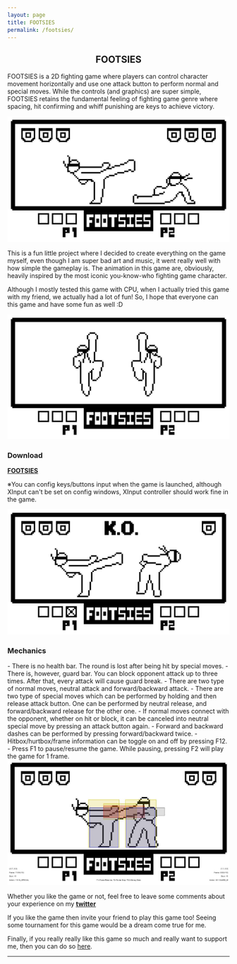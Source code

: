 ```yaml
---
layout: page
title: FOOTSIES
permalink: /footsies/
---
```


<h2><center>FOOTSIES</center></h2>

FOOTSIES is a 2D fighting game where players can control character movement horizontally 
and use one attack button to perform normal and special moves.
While the controls (and graphics) are super simple, 
FOOTSIES retains the fundamental feeling of fighting game genre 
where spacing, hit confirming and whiff punishing are keys to achieve victory.

<img class="row-picture" src="/static/img/footsies/footsies_00.jpg">

This is a fun little project where I decided to create everything on the game myself,
even though I am super bad art and music, it went really well with how simple the gameplay is. 
The animation in this game are, obviously, heavily inspired by the most iconic you-know-who fighting game character.

Although I mostly tested this game with CPU, when I actually tried this game with my friend, 
we actually had a lot of fun! So, I hope that everyone can this game and have some fun as well :D

<img class="row-picture" src="/static/img/footsies/footsies_01.jpg">

<h3>Download</h3> 

<b><u><a href="https://github.com/hifight/Footsies/raw/master/FOOTSIES_20180711.zip" download>FOOTSIES</a></u></b>

※You can config keys/buttons input when the game is launched, although XInput can't be set on config windows, 
XInput controller should work fine in the game.


<img class="row-picture" src="/static/img/footsies/footsies_03.jpg">


<h3>Mechanics</h3> 
- There is no health bar. The round is lost after being hit by special moves.
- There is, however, guard bar. You can block opponent attack up to three times. After that, every attack will cause guard break.
- There are two type of normal moves, neutral attack and forward/backward attack.
- There are two type of special moves which can be performed by holding and then release attack button.
One can be performed by neutral release, and forward/backward release for the other one.
- If normal moves connect with the opponent, whether on hit or block, it can be canceled into neutral special move by pressing an attack button again.
- Forward and backward dashes can be performed by pressing forward/backward twice.
- Hitbox/hurtbox/frame information can be toggle on and off by pressing F12.
- Press F1 to pause/resume the game. While pausing, pressing F2 will play the game for 1 frame.


<img class="row-picture" src="/static/img/footsies/footsies_04.jpg">


Whether you like the game or not, feel free to leave some comments about your experience on my <b><u><a href="https://twitter.com/">twitter</a></u></b>

If you like the game then invite your friend to play this game too! Seeing some tournament for this game would be a dream come true for me.

Finally, if you really really like this game so much and really want to support me, then you can do so <a href="https://www.paypal.me/HiFight" target="_blank">here</a>.

<hr/>